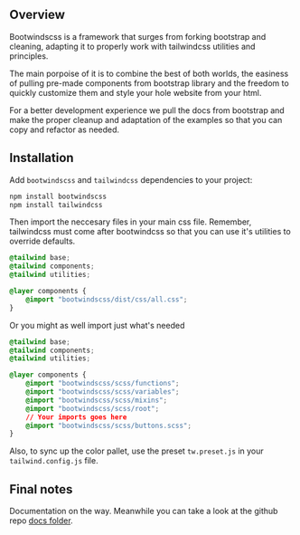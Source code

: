 
<!-- <img src="/preview.png" width="1280" height="640" alt=""/> -->

## Overview

Bootwindscss is a framework that surges from forking bootstrap and cleaning, adapting it to properly work with tailwindcss utilities and principles.

The main porpoise of it is to combine the best of both worlds, the easiness of pulling pre-made components from bootstrap library and the freedom to quickly customize them and style your hole website from your html.

For a better development experience we pull the docs from bootstrap and make the proper cleanup and adaptation of the examples so that you can copy and refactor as needed.

## Installation

Add `bootwindscss` and `tailwindcss` dependencies to your project:

```sh
npm install bootwindscss
npm install tailwindcss
```

Then import the neccesary files in your main css file. Remember, tailwindcss must come after bootwindcss so that you can use it's utilities to override defaults.

```css
@tailwind base;
@tailwind components;
@tailwind utilities;

@layer components {
    @import "bootwindscss/dist/css/all.css";
}
```

Or you might as well import just what's needed

```css
@tailwind base;
@tailwind components;
@tailwind utilities;

@layer components {
    @import "bootwindscss/scss/functions";
    @import "bootwindscss/scss/variables";
    @import "bootwindscss/scss/mixins";
    @import "bootwindscss/scss/root";
    // Your imports goes here
    @import "bootwindscss/scss/buttons.scss";
}
```

Also, to sync up the color pallet, use the preset `tw.preset.js` in your `tailwind.config.js` file. 

<!-- ## Whats included -->

<!-- ## Customization -->

<!-- ## Comming from bootstrap -->

<!-- ## Comming from tailwindcss -->

## Final notes

Documentation on the way. Meanwhile you can take a look at the github repo [docs folder](https://github.com/matzapata/bootwindscss/tree/main/docs/content/en). 
